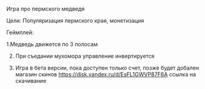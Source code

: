 Игра про пермского медведя

Цели: Популяризация пермского края, монетизация

Геймплей:

  1.Медведь движется по 3 полосам

2. При съедании мухомора управление инвертируется

4. Игра в бета версии, пока доступен только счет, позже будет добален магазин скинов
https://disk.yandex.ru/d/EsFL1GWVP87F6A ссылка на скачивание
